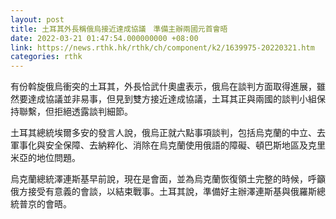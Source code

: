 ```yaml
---
layout: post
title: 土耳其外長稱俄烏接近達成協議　準備主辦兩國元首會晤
date: 2022-03-21 01:47:54.000000000 +08:00
link: https://news.rthk.hk/rthk/ch/component/k2/1639975-20220321.htm
categories: rthk
---
```


有份斡旋俄烏衝突的土耳其，外長恰武什奧盧表示，俄烏在談判方面取得進展，雖然要達成協議並非易事，但見到雙方接近達成協議，土耳其正與兩國的談判小組保持聯繫，但拒絕透露談判細節。

土耳其總統埃爾多安的發言人說，俄烏正就六點事項談判，包括烏克蘭的中立、去軍事化與安全保障、去納粹化、消除在烏克蘭使用俄語的障礙、頓巴斯地區及克里米亞的地位問題。

烏克蘭總統澤連斯基早前說，現在是會面，並為烏克蘭恢復領土完整的時候，呼籲俄方接受有意義的會談，以結束戰事。土耳其說，準備好主辦澤連斯基與俄羅斯總統普京的會晤。
